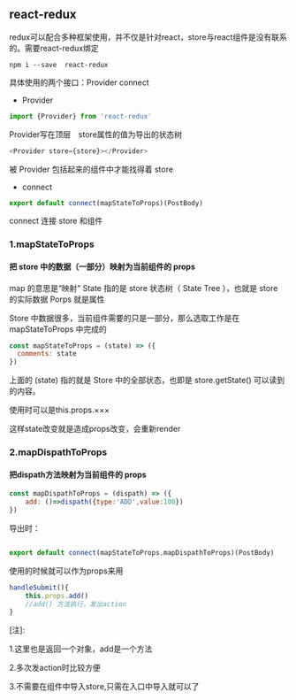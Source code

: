 ## react-redux
redux可以配合多种框架使用，并不仅是针对react，store与react组件是没有联系的。需要react-redux绑定
```
npm i --save  react-redux
```
具体使用的两个接口：Provider connect

- Provider
```js
import {Provider} from 'react-redux'
```
Provider写在顶层　store属性的值为导出的状态树
```js
<Provider store={store}></Provider>
```
被 Provider 包括起来的组件中才能找得着 store

- connect
```js
export default connect(mapStateToProps)(PostBody)
```
connect 连接 store 和组件

### 1.mapStateToProps
#### 把 store 中的数据（一部分）映射为当前组件的 props

map 的意思是“映射”
State 指的是 store 状态树（ State Tree ），也就是 store 的实际数据
Porps 就是属性

Store 中数据很多，当前组件需要的只是一部分，那么选取工作是在 mapStateToProps 中完成的
```js
const mapStateToProps = (state) => ({
  comments: state
})
```
上面的 (state) 指的就是 Store 中的全部状态，也即是 store.getState() 可以读到的内容。

使用时可以是this.props.×××

这样state改变就是造成props改变，会重新render

### 2.mapDispathToProps
#### 把dispath方法映射为当前组件的 props

```js
const mapDispathToProps = (dispath) => ({
    add: ()=>dispath({type:'ADD',value:100})
})
```
导出时：
```js

export default connect(mapStateToProps,mapDispathToProps)(PostBody)

```
使用的时候就可以作为props来用
```js
handleSubmit(){
    this.props.add()
    //add() 方法执行，发出action
}
```
[注]:

1.这里也是返回一个对象，add是一个方法

2.多次发action时比较方便

3.不需要在组件中导入store,只需在入口中导入就可以了

